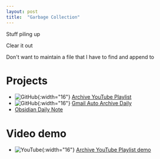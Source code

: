 ```yaml
---
layout: post
title:  "Garbage Collection"
---
```


Stuff piling up

Clear it out

Don't want to maintain a file that I have to find and append to

# Projects

- ![GitHub](https://github.githubassets.com/images/modules/logos_page/GitHub-Mark.png){:width="16"} [Archive YouTube Playlist](https://github.com/ebanner/archive-youtube-playlist)
- ![GitHub](https://github.githubassets.com/images/modules/logos_page/GitHub-Mark.png){:width="16"} [Gmail Auto Archive Daily](https://github.com/ebanner/gmail-auto-archive-daily)
- [Obsidian Daily Note](https://help.obsidian.md/Plugins/Daily+notes)

# Video demo

- ![YouTube](https://upload.wikimedia.org/wikipedia/commons/0/09/YouTube_full-color_icon_%282017%29.svg){:width="16"} [Archive YouTube Playlist demo](https://www.youtube.com/watch?v=7sDBBOyIEOA)

